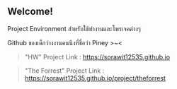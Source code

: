 ## Welcome!
Project Environment สำหรับใช้ทำงานและโพรเจคต่างๆ

Github ของเด็กว่างงานคนนึงที่ชื่อว่า Piney >~<

> "HW" Project Link : https://sorawit12535.github.io

> "The Forrest" Project Link : https://sorawit12535.github.io/project/theforrest
